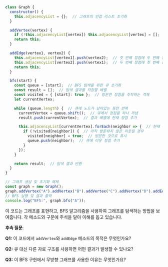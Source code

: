
```javascript
class Graph {
  constructor() {
    this.adjacencyList = {};  // 그래프의 인접 리스트 초기화
  }

  addVertex(vertex) {
    if (!this.adjacencyList[vertex]) this.adjacencyList[vertex] = [];  // 새 정점 추가
    return this;
  }

  addEdge(vertex1, vertex2) {
    this.adjacencyList[vertex1].push(vertex2);  // 첫 번째 정점에 두 번째 정점을 인접 정점으로 추가
    this.adjacencyList[vertex2].push(vertex1);  // 두 번째 정점에 첫 번째 정점을 인접 정점으로 추가
    return this;
  }

  bfs(start) {
    const queue = [start];  // BFS 탐색을 위한 큐 초기화
    const result = [];  // 탐색 결과를 저장할 배열
    const visited = { [start]: true };  // 방문한 정점을 추적하는 객체
    let currentVertex;

    while (queue.length) {  // 큐에 노드가 남아있는 동안 반복
      currentVertex = queue.shift();  // 큐에서 정점을 하나 꺼냄
      result.push(currentVertex);  // 결과 배열에 현재 정점 추가

      this.adjacencyList[currentVertex].forEach(neighbor => {  // 현재 정점의 모든 이웃에 대해 반복
        if (!visited[neighbor]) {  // 아직 방문하지 않은 이웃일 경우
          visited[neighbor] = true;  // 방문한 것으로 표시
          queue.push(neighbor);  // 큐에 이웃 정점 추가
        }
      });
    }

    return result;  // 탐색 결과 반환
  }
}

// 그래프 생성 및 초기화 예제
const graph = new Graph();
graph.addVertex("A").addVertex("B").addVertex("C").addVertex("D").addEdge("A", "B").addEdge("A", "C").addEdge("B", "D").addEdge("C", "D");
// BFS 실행 및 결과 출력
console.log("BFS:", graph.bfs("A"));
```

이 코드는 그래프를 표현하고, BFS 알고리즘을 사용하여 그래프를 탐색하는 방법을 보여줍니다. 각 메소드와 구문에 주석을 달아 이해를 돕고 있습니다.

**후속 질문**:

**Q1:** 이 코드에서 `addVertex`와 `addEdge` 메소드의 목적은 무엇인가요?

**Q2:** 큐 대신 다른 자료 구조를 사용하면 어떤 결과가 발생할 수 있나요?

**Q3:** 이 BFS 구현에서 무방향 그래프를 사용한 이유는 무엇인가요?
